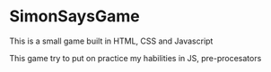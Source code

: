 # SimonSaysGame
This is a small game built in HTML, CSS and Javascript 

This game try to put on practice my habilities in JS, pre-procesators 
